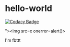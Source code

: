 # hello-world

[![Codacy Badge](https://api.codacy.com/project/badge/Grade/afd383a9d3b2440d951e1f3430863089)](https://app.codacy.com/app/fbtestinguser/-img-src-x-onerror-alert-?utm_source=github.com&utm_medium=referral&utm_content=fbtestinguser/hello-world&utm_campaign=Badge_Grade_Dashboard)

">&lt;img src=x onerror=alert()>

I'm fbttt

